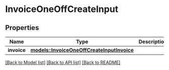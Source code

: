 # InvoiceOneOffCreateInput

## Properties

Name | Type | Description | Notes
------------ | ------------- | ------------- | -------------
**invoice** | [**models::InvoiceOneOffCreateInputInvoice**](InvoiceOneOffCreateInput_invoice.md) |  | 

[[Back to Model list]](../README.md#documentation-for-models) [[Back to API list]](../README.md#documentation-for-api-endpoints) [[Back to README]](../README.md)


